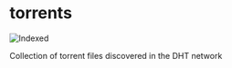 torrents 
========
![Indexed](https://img.shields.io/badge/indexed-249695-blue)

Collection of torrent files discovered in the DHT network
